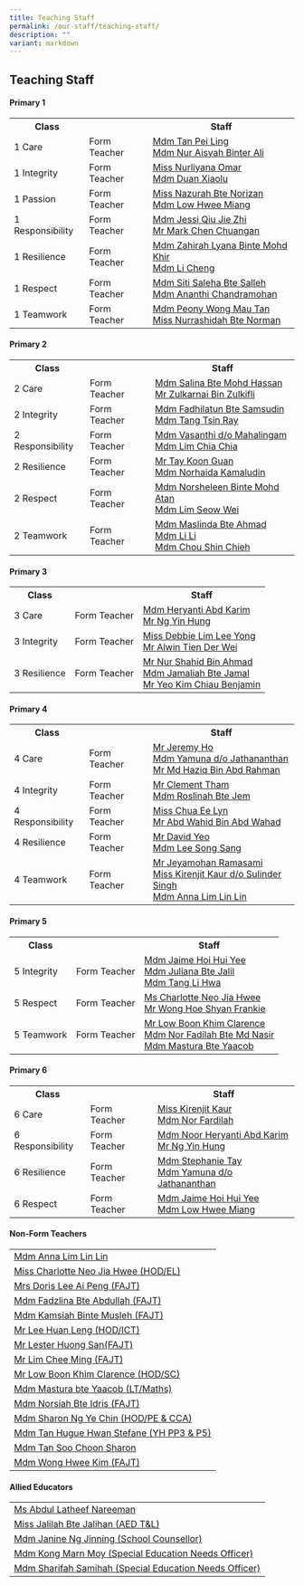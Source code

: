 ```yaml
---
title: Teaching Staff
permalink: /our-staff/teaching-staff/
description: ""
variant: markdown
---
```

## **Teaching Staff**

####  Primary 1
<table style="width:100%">
  <tbody><tr>
    <th>Class</th>
    <th></th>
    <th>Staff</th>
  </tr>
  <tr>
    <td>1 Care</td>
    <td>Form Teacher</td>
    <td><a href="mailto:tan_pei_ling_a@moe.edu.sg">Mdm Tan Pei Ling</a><br>
		<a href="mailto:nur_aisyah_ali@moe.edu.sg">Mdm Nur Aisyah Binter Ali</a></td>
  </tr>
  <tr>
    <td>1 Integrity</td>
    <td>Form Teacher</td>
    <td><a href="mailto:nurliyana_omar@moe.edu.sg">Miss Nurliyana Omar</a> <br>
		<a href="mailto:duan_xiaolu@moe.edu.sg">Mdm Duan Xiaolu</a></td>
  </tr>
		<tr>
    <td>1 Passion</td>
    <td>Form Teacher</td>
    <td><a href="mailto:nazurah_norizan@moe.edu.sg">Miss Nazurah Bte Norizan</a> <br>
		<a href="mailto:low_hwee_miang_a@moe.edu.sg">Mdm Low Hwee Miang</a></td>
  </tr>
	<tr>
    <td>1 Responsibility</td>
    <td>Form Teacher</td>
    <td><a href="mailto:qiu_jie_zhi@moe.edu.sg">Mdm Jessi Qiu Jie Zhi</a> <br>
		<a href="mailto:chen_chuangan_mark@moe.edu.sg">Mr Mark Chen Chuangan</a></td>
  </tr>
	<tr>
    <td>1 Resilience</td>
    <td>Form Teacher</td>
    <td><a href="mailto:zahirah_lyana_mohd_khir@moe.edu.sg">Mdm Zahirah Lyana Binte Mohd Khir </a><br>
		<a href="mailto:li_cheng@moe.edu.sg">Mdm Li Cheng</a></td>
  </tr>
	<tr>
    <td>1 Respect</td>
    <td>Form Teacher</td>
    <td><a href="mailto:siti_saleha_salleh_a@moe.edu.sg">Mdm Siti Saleha Bte Salleh</a><br>
		<a href="mailto:ananthi_chandramohan@moe.edu.sg">Mdm Ananthi Chandramohan</a></td>
  </tr>
	<tr>
    <td>1 Teamwork</td>
    <td>Form Teacher</td>
    <td><a href="mailto:wong_mau_tan_peony@moe.edu.sg">Mdm Peony Wong Mau Tan</a><br>
		<a href="mailto:nurrashidah_norman@moe.edu.sg">Miss Nurrashidah Bte Norman</a></td>
  </tr>
</tbody></table>

####  Primary 2
<table style="width:100%">
  <tbody><tr>
    <th>Class</th>
    <th></th>
    <th>Staff</th>
  </tr>
  <tr>
    <td>2 Care</td>
    <td>Form Teacher</td>
    <td><a href="mailto:salina_a@moe.edu.sg">Mdm Salina Bte Mohd Hassan</a> <br>
		<a href="mailto:zulkarnai_zulkifli@moe.edu.sg">Mr Zulkarnai Bin Zulkifli</a></td>
  </tr>
  <tr>
    <td>2 Integrity</td>
    <td>Form Teacher</td>
    <td><a href="mailto:fadhilatun_samsudin@moe.edu.sg">Mdm Fadhilatun Bte Samsudin</a> <br>
		<a href="mailto:tang_tsin_ray@moe.edu.sg">Mdm Tang Tsin Ray</a></td>
  </tr>
	<tr>
    <td>2 Responsibility</td>
    <td>Form Teacher</td>
    <td><a href="mailto:vasanthi_mahalinggam@moe.edu.sg">Mdm Vasanthi d/o Mahalingam</a><br>
		<a href="mailto:lim_chia_chia@moe.edu.sg">Mdm Lim Chia Chia</a></td>
  </tr>
	<tr>
    <td>2 Resilience</td>
    <td>Form Teacher</td>
    <td><a href="mailto:tay_koon_guan@moe.edu.sg">Mr Tay Koon Guan</a><br>
		<a href="mailto:norhaida_kamaludin@moe.edu.sg">Mdm Norhaida Kamaludin </a></td>
  </tr>
		<tr>
    <td>2 Respect</td>
    <td>Form Teacher</td>
    <td><a href="mailto:norsheleen_mohamed_atan@moe.edu.sg">Mdm Norsheleen Binte Mohd Atan</a><br>
		<a href="mailto:lim_seow_wei@schools.gov.sg">Mdm Lim Seow Wei</a></td>
  </tr>
	<tr>
    <td>2 Teamwork</td>
    <td>Form Teacher</td>
    <td><a href="mailto:maslinda_ahmad@moe.edu.sg">Mdm Maslinda Bte Ahmad</a><br>
		<a href="mailto:li_li_b@moe.edu.sg">Mdm Li Li</a><br>
		<a href="mailto:chou_shin_chieh@moe.edu.sg">Mdm Chou Shin Chieh</a></td>
  </tr>
</tbody></table>


####  Primary 3
<table style="width:100%">
  <tbody><tr>
    <th>Class</th>
    <th></th>
    <th>Staff</th>
  </tr>
  <tr>
    <td>3 Care </td>
    <td>Form Teacher</td>
    <td><a href="mailto:noor_heryanti_abdul_karim@moe.edu.sg">Mdm Heryanti Abd Karim</a><br>
			<a href="mailto:ng_yin_hung@moe.edu.sg">Mr Ng Yin Hung</a></td>
  </tr>
	<tr>
    <td>3 Integrity </td>
    <td>Form Teacher</td>
    <td><a href="mailto:lim_lee_yong@moe.edu.sg">Miss Debbie Lim Lee Yong </a><br>
			<a href="mailto:alwin_tien_der-wei@moe.edu.sg">Mr Alwin Tien Der Wei</a></td>
  </tr>
	<tr>
    <td>3 Resilience</td>
    <td>Form Teacher</td>
    <td>	<a href="mailto:nur_shahid_ahmad@moe.edu.sg">Mr Nur Shahid Bin Ahmad</a><br>
			<a href="mailto:jamaliah_jamal@moe.edu.sg">Mdm Jamaliah Bte Jamal </a><br>
			<a href="mailto:yeo_kim_chiau_benjamin@moe.edu.sg">Mr Yeo Kim Chiau Benjamin </a>
		</td>
  </tr>
</tbody></table>

####  Primary 4
<table style="width:100%">
  <tbody><tr>
    <th>Class</th>
    <th></th>
    <th>Staff</th>
  </tr>
  <tr>
    <td>4 Care</td>
    <td>Form Teacher</td>
    <td><a href="mailto:ho_kwai_ming@moe.edu.sg">Mr Jeremy Ho </a><br>
		<a href="mailto:yamuna_jathananthan@moe.edu.sg">Mdm Yamuna d/o Jathananthan</a><br>
			<a href="mailto:muhammad_haziq_abdul_rahman@moe.edu.sg">Mr Md Haziq Bin Abd Rahman</a>
		</td>
  </tr>
		<tr>
    <td>4 Integrity</td>
    <td>Form Teacher</td>
    <td><a href="mailto:tham_jian_wen_clement@moe.edu.sg">Mr Clement Tham</a><br>
		<a href="mailto:roslinah_jem@moe.edu.sg">Mdm Roslinah Bte Jem</a><br>
			</td>
  </tr>
	<tr>
    <td>4 Responsibility</td>
    <td>Form Teacher</td>
    <td><a href="mailto:chua_ee_lyn@moe.edu.sg">Miss Chua Ee Lyn</a><br>
		<a href="mailto:abdul_wahid_abdul_wahab@moe.edu.sg">Mr Abd Wahid Bin Abd Wahad</a><br>
			</td>
  </tr>
	<tr>
    <td>4 Resilience</td>
    <td>Form Teacher</td>
    <td><a href="mailto:yeo_han_leng_david@moe.edu.sg">Mr David Yeo </a><br>
		<a href="mailto:lee_song_sang@moe.edu.sg">Mdm Lee Song Sang</a></td>
	</tr>
		<tr>
    <td>4 Teamwork</td>
    <td>Form Teacher</td>
    <td><a href="mailto:jeyamohan_ramasami@moe.edu.sg">Mr Jeyamohan Ramasami </a><br>
		<a href="mailto:kirenjit_kaur_sulinder_singh@moe.edu.sg">Miss Kirenjit Kaur d/o Sulinder Singh</a><br>
			<a href="mailto:anna_lim_lin_lin@moe.edu.sg">Mdm Anna Lim Lin Lin</a></td>
	</tr>
</tbody></table>

####  Primary 5
<table style="width:100%">
  <tbody><tr>
    <th>Class</th>
    <th></th>
    <th>Staff</th>
  </tr>
	 <tr>
    <td>5 Integrity</td>
    <td>Form Teacher</td>
    <td><a href="mailto:hoi_hui_yee_jaime@moe.edu.sg">Mdm Jaime Hoi Hui Yee </a><br>
		<a href="mailto:juliana_jalil@moe.edu.sg">Mdm Juliana Bte Jalil</a><br>
		 <a href="mailto:tang_li_hwa@moe.edu.sg">Mdm Tang Li Hwa</a></td>
  </tr>
	<tr>
    <td>5 Respect</td>
    <td>Form Teacher</td>
    <td><a href="mailto:neo_jia_hwee@moe.edu.sg">Ms Charlotte Neo Jia Hwee</a><br>
		<a href="mailto:wong_hoe_shyan@moe.edu.sg">Mr Wong Hoe Shyan Frankie</a><br></td>
  </tr>
	<tr>
    <td>5 Teamwork</td>
    <td>Form Teacher</td>
    <td><a href="mailto:low_boon_khim@moe.edu.sg">Mr Low Boon Khim Clarence </a><br>
		<a href="mailto:nor_fardilah_mohamed_nasir@moe.edu.sg">Mdm Nor Fadilah Bte Md Nasir</a><br>
		<a href="mailto:mastura_yaacob@moe.edu.sg">Mdm Mastura Bte Yaacob</a></td>
  </tr>
</tbody></table>

####  Primary 6
<table style="width:100%">
  <tbody><tr>
    <th>Class</th>
    <th></th>
    <th>Staff</th>
  </tr>
  <tr>
    <td>6 Care</td>
    <td>Form Teacher</td>
    <td><a href="mailto:kirenjit_kaur_sulinder_singh@moe.edu.sg">Miss Kirenjit Kaur</a><br>
		<a href="mailto:nor_fardilah_mohamed_nasir@moe.edu.sg">Mdm Nor Fardilah</a></td>
  </tr>
  <tr>
    <td>6 Responsibility</td>
    <td>Form Teacher</td>
    <td><a href="mailto:noor_heryanti_abdul_karim@moe.edu.sg">Mdm Noor Heryanti Abd Karim </a><br>
		<a href="mailto:ng_yin_hung@moe.edu.sg">Mr Ng Yin Hung </a></td>
  </tr>
	<tr>
    <td>6 Resilience</td>
    <td>Form Teacher</td>
    <td><a href="mailto:tay_wan_boon@moe.edu.sg">Mdm Stephanie Tay</a><br>
		<a href="mailto:yamuna_jathananthan@moe.edu.sg">Mdm Yamuna d/o Jathananthan</a> <br></td>
  </tr>
	<tr>
    <td>6 Respect</td>
    <td>Form Teacher</td>
    <td><a href="mailto:hoi_hui_yee_jaime@moe.edu.sg">Mdm Jaime Hoi Hui Yee</a> <br>
		<a href="mailto:low_hwee_miang_a@moe.edu.sg">Mdm Low Hwee Miang </a></td>
  </tr>
</tbody></table>

####  Non-Form Teachers
<table style="width:100%">
  <tbody><tr>
    <td><a href="mailto:anna_lim_lin_lin@moe.edu.sg">Mdm Anna Lim Lin Lin</a></td>
  </tr>
	<tr>
    <td><a href="mailto:neo_jia_hwee@moe.edu.sg">Miss Charlotte Neo Jia Hwee (HOD/EL)</a></td>
  </tr>
	<tr>
    <td><a href="mailto:lee_ai_peng@moe.edu.sg">Mrs Doris Lee Ai Peng (FAJT)</a></td>
  </tr>
  <tr>
    <td><a href="mailto:fadzlina_abdullah@moe.edu.sg">Mdm Fadzlina Bte Abdullah (FAJT)</a></td>
  </tr>
	<tr>
    <td><a href="mailto:kamsiah_musleh@moe.edu.sg">Mdm Kamsiah Binte Musleh (FAJT)</a></td>
  </tr>
	<tr>
    <td><a href="mailto:lee_huan_leng@moe.edu.sg">Mr Lee Huan Leng (HOD/ICT)</a></td>
  </tr>
		<tr>
    <td><a href="mailto:lester_ting_huong_san@moe.edu.sg">Mr Lester Huong San(FAJT)</a></td>
  </tr>
	<tr>
    <td><a href="mailto:lim_chee_ming@moe.edu.sg">Mr Lim Chee Ming (FAJT)</a></td>
  </tr>
	<tr>
    <td><a href="mailto:low_boon_khim@moe.edu.sg">Mr Low Boon Khim Clarence (HOD/SC)</a></td>
  </tr>
	<tr>
    <td><a href="mailto:mastura_yaacob@moe.edu.sg">Mdm Mastura bte Yaacob (LT/Maths)</a></td>
  </tr>
	<tr>
    <td><a href="mailto:norsiah_idris@moe.edu.sg">Mdm Norsiah Bte Idris (FAJT)</a></td>
  </tr>
	<tr>
    <td><a href="mailto:ng_ye_chin_sharon@moe.edu.sg">Mdm Sharon Ng Ye Chin (HOD/PE &amp; CCA)</a></td>
  </tr>
	<tr>
    <td><a href="mailto:tan_hugue_hwan_stefane@moe.edu.sg">Mdm Tan Hugue Hwan Stefane (YH PP3 &amp; P5)</a></td>
  </tr>
	<tr>
    <td><a href="mailto:tan_soon_choon@moe.edu.sg">Mdm Tan Soo Choon Sharon</a></td>
  </tr>
	<tr>
    <td><a href="mailto:wong_hwee_kim@moe.edu.sg">Mdm Wong Hwee Kim (FAJT)</a></td>
  </tr>
</tbody></table>

####  Allied Educators
<table style="width:100%">
  <tbody><tr>
    <td><a href="mailto:abdul_latheef_nareeman@moe.edu.sg">Ms Abdul Latheef Nareeman</a></td>
  </tr>
	<tr>
    <td><a href="mailto:jalilah_jalihan@moe.edu.sg">Miss Jalilah Bte Jalihan (AED T&amp;L)</a></td>
  </tr>
	<tr>
    <td><a href="mailto:ng_jinning_janine@moe.edu.sg">Mdm Janine Ng Jinning (School Counsellor)</a></td>
  </tr>
  <tr>
    <td><a href="mailto:kong_marn_moy@moe.edu.sg">Mdm Kong Marn Moy (Special Education Needs Officer)</a></td>
  </tr>
	<tr>
    <td><a href="mailto:sharifah_samihah@moe.edu.sg">Mdm Sharifah Samihah (Special Education Needs Officer)</a></td>
  </tr>
</tbody></table>